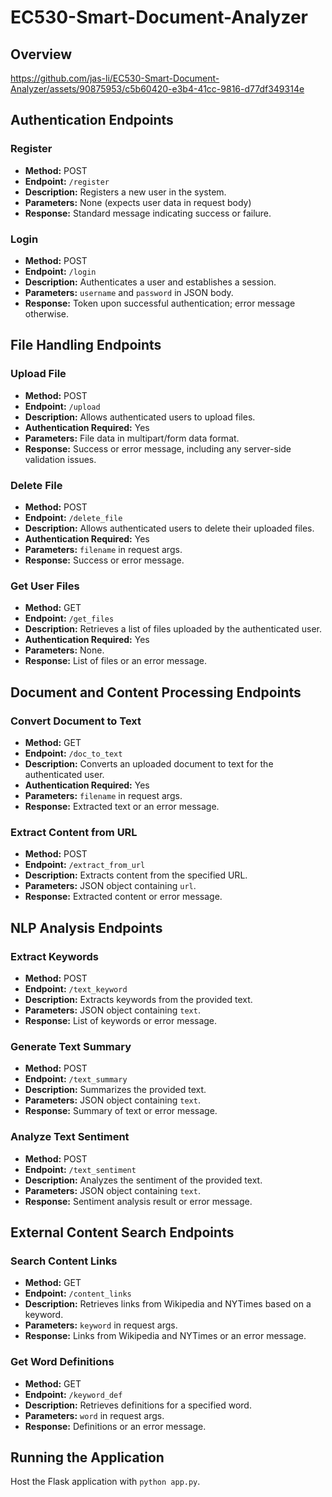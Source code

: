 # EC530-Smart-Document-Analyzer

## Overview
https://github.com/jas-li/EC530-Smart-Document-Analyzer/assets/90875953/c5b60420-e3b4-41cc-9816-d77df349314e

## Authentication Endpoints

### Register
- **Method:** POST
- **Endpoint:** `/register`
- **Description:** Registers a new user in the system.
- **Parameters:** None (expects user data in request body)
- **Response:** Standard message indicating success or failure.

### Login
- **Method:** POST
- **Endpoint:** `/login`
- **Description:** Authenticates a user and establishes a session.
- **Parameters:** `username` and `password` in JSON body.
- **Response:** Token upon successful authentication; error message otherwise.

## File Handling Endpoints

### Upload File
- **Method:** POST
- **Endpoint:** `/upload`
- **Description:** Allows authenticated users to upload files.
- **Authentication Required:** Yes
- **Parameters:** File data in multipart/form data format.
- **Response:** Success or error message, including any server-side validation issues.

### Delete File
- **Method:** POST
- **Endpoint:** `/delete_file`
- **Description:** Allows authenticated users to delete their uploaded files.
- **Authentication Required:** Yes
- **Parameters:** `filename` in request args.
- **Response:** Success or error message.

### Get User Files
- **Method:** GET
- **Endpoint:** `/get_files`
- **Description:** Retrieves a list of files uploaded by the authenticated user.
- **Authentication Required:** Yes
- **Parameters:** None.
- **Response:** List of files or an error message.

## Document and Content Processing Endpoints

### Convert Document to Text
- **Method:** GET
- **Endpoint:** `/doc_to_text`
- **Description:** Converts an uploaded document to text for the authenticated user.
- **Authentication Required:** Yes
- **Parameters:** `filename` in request args.
- **Response:** Extracted text or an error message.

### Extract Content from URL
- **Method:** POST
- **Endpoint:** `/extract_from_url`
- **Description:** Extracts content from the specified URL.
- **Parameters:** JSON object containing `url`.
- **Response:** Extracted content or error message.

## NLP Analysis Endpoints

### Extract Keywords
- **Method:** POST
- **Endpoint:** `/text_keyword`
- **Description:** Extracts keywords from the provided text.
- **Parameters:** JSON object containing `text`.
- **Response:** List of keywords or error message.

### Generate Text Summary
- **Method:** POST
- **Endpoint:** `/text_summary`
- **Description:** Summarizes the provided text.
- **Parameters:** JSON object containing `text`.
- **Response:** Summary of text or error message.

### Analyze Text Sentiment
- **Method:** POST
- **Endpoint:** `/text_sentiment`
- **Description:** Analyzes the sentiment of the provided text.
- **Parameters:** JSON object containing `text`.
- **Response:** Sentiment analysis result or error message.

## External Content Search Endpoints

### Search Content Links
- **Method:** GET
- **Endpoint:** `/content_links`
- **Description:** Retrieves links from Wikipedia and NYTimes based on a keyword.
- **Parameters:** `keyword` in request args.
- **Response:** Links from Wikipedia and NYTimes or an error message.

### Get Word Definitions
- **Method:** GET
- **Endpoint:** `/keyword_def`
- **Description:** Retrieves definitions for a specified word.
- **Parameters:** `word` in request args.
- **Response:** Definitions or an error message.

## Running the Application

Host the Flask application with `python app.py`.
